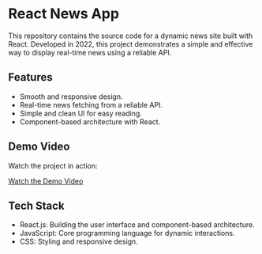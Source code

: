 # React News App

This repository contains the source code for a dynamic news site built with React. Developed in 2022, this project demonstrates a simple and effective way to display real-time news using a reliable API.

## Features

- Smooth and responsive design.
- Real-time news fetching from a reliable API.
- Simple and clean UI for easy reading.
- Component-based architecture with React.

## Demo Video

Watch the project in action:

[Watch the Demo Video](https://www.youtube.com/watch?v=907bwn1YHVk&t=7s)

## Tech Stack

- React.js: Building the user interface and component-based architecture.
- JavaScript: Core programming language for dynamic interactions.
- CSS: Styling and responsive design.
